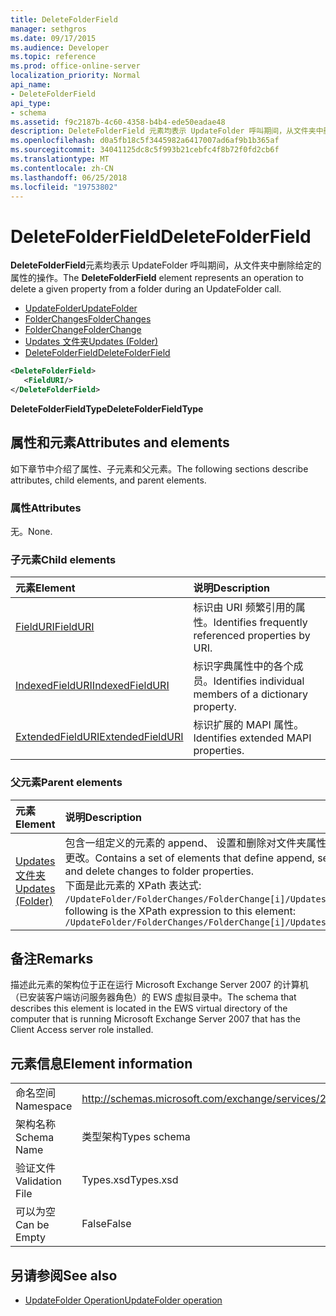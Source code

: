 ```yaml
---
title: DeleteFolderField
manager: sethgros
ms.date: 09/17/2015
ms.audience: Developer
ms.topic: reference
ms.prod: office-online-server
localization_priority: Normal
api_name:
- DeleteFolderField
api_type:
- schema
ms.assetid: f9c2187b-4c60-4358-b4b4-ede50eadae48
description: DeleteFolderField 元素均表示 UpdateFolder 呼叫期间，从文件夹中删除给定的属性的操作。
ms.openlocfilehash: d0a5fb18c5f3445982a6417007ad6af9b1b365af
ms.sourcegitcommit: 34041125dc8c5f993b21cebfc4f8b72f0fd2cb6f
ms.translationtype: MT
ms.contentlocale: zh-CN
ms.lasthandoff: 06/25/2018
ms.locfileid: "19753802"
---
```

# <a name="deletefolderfield"></a><span data-ttu-id="05b12-103">DeleteFolderField</span><span class="sxs-lookup"><span data-stu-id="05b12-103">DeleteFolderField</span></span>

<span data-ttu-id="05b12-104">**DeleteFolderField**元素均表示 UpdateFolder 呼叫期间，从文件夹中删除给定的属性的操作。</span><span class="sxs-lookup"><span data-stu-id="05b12-104">The **DeleteFolderField** element represents an operation to delete a given property from a folder during an UpdateFolder call.</span></span> 
  
- [<span data-ttu-id="05b12-105">UpdateFolder</span><span class="sxs-lookup"><span data-stu-id="05b12-105">UpdateFolder</span></span>](updatefolder.md) 
- [<span data-ttu-id="05b12-106">FolderChanges</span><span class="sxs-lookup"><span data-stu-id="05b12-106">FolderChanges</span></span>](folderchanges.md)  
- [<span data-ttu-id="05b12-107">FolderChange</span><span class="sxs-lookup"><span data-stu-id="05b12-107">FolderChange</span></span>](folderchange.md)  
- [<span data-ttu-id="05b12-108">Updates 文件夹</span><span class="sxs-lookup"><span data-stu-id="05b12-108">Updates (Folder)</span></span>](updates-folder.md) 
- [<span data-ttu-id="05b12-109">DeleteFolderField</span><span class="sxs-lookup"><span data-stu-id="05b12-109">DeleteFolderField</span></span>](deletefolderfield.md)
  
```xml
<DeleteFolderField>
   <FieldURI/>
</DeleteFolderField>
```

 <span data-ttu-id="05b12-110">**DeleteFolderFieldType**</span><span class="sxs-lookup"><span data-stu-id="05b12-110">**DeleteFolderFieldType**</span></span>
## <a name="attributes-and-elements"></a><span data-ttu-id="05b12-111">属性和元素</span><span class="sxs-lookup"><span data-stu-id="05b12-111">Attributes and elements</span></span>

<span data-ttu-id="05b12-112">如下章节中介绍了属性、子元素和父元素。</span><span class="sxs-lookup"><span data-stu-id="05b12-112">The following sections describe attributes, child elements, and parent elements.</span></span>
  
### <a name="attributes"></a><span data-ttu-id="05b12-113">属性</span><span class="sxs-lookup"><span data-stu-id="05b12-113">Attributes</span></span>

<span data-ttu-id="05b12-114">无。</span><span class="sxs-lookup"><span data-stu-id="05b12-114">None.</span></span>
  
### <a name="child-elements"></a><span data-ttu-id="05b12-115">子元素</span><span class="sxs-lookup"><span data-stu-id="05b12-115">Child elements</span></span>

|<span data-ttu-id="05b12-116">**元素**</span><span class="sxs-lookup"><span data-stu-id="05b12-116">**Element**</span></span>|<span data-ttu-id="05b12-117">**说明**</span><span class="sxs-lookup"><span data-stu-id="05b12-117">**Description**</span></span>|
|:-----|:-----|
|[<span data-ttu-id="05b12-118">FieldURI</span><span class="sxs-lookup"><span data-stu-id="05b12-118">FieldURI</span></span>](fielduri.md) <br/> |<span data-ttu-id="05b12-119">标识由 URI 频繁引用的属性。</span><span class="sxs-lookup"><span data-stu-id="05b12-119">Identifies frequently referenced properties by URI.</span></span>  <br/> |
|[<span data-ttu-id="05b12-120">IndexedFieldURI</span><span class="sxs-lookup"><span data-stu-id="05b12-120">IndexedFieldURI</span></span>](indexedfielduri.md) <br/> |<span data-ttu-id="05b12-121">标识字典属性中的各个成员。</span><span class="sxs-lookup"><span data-stu-id="05b12-121">Identifies individual members of a dictionary property.</span></span>  <br/> |
|[<span data-ttu-id="05b12-122">ExtendedFieldURI</span><span class="sxs-lookup"><span data-stu-id="05b12-122">ExtendedFieldURI</span></span>](extendedfielduri.md) <br/> |<span data-ttu-id="05b12-123">标识扩展的 MAPI 属性。</span><span class="sxs-lookup"><span data-stu-id="05b12-123">Identifies extended MAPI properties.</span></span>  <br/> |
   
### <a name="parent-elements"></a><span data-ttu-id="05b12-124">父元素</span><span class="sxs-lookup"><span data-stu-id="05b12-124">Parent elements</span></span>

|<span data-ttu-id="05b12-125">**元素**</span><span class="sxs-lookup"><span data-stu-id="05b12-125">**Element**</span></span>|<span data-ttu-id="05b12-126">**说明**</span><span class="sxs-lookup"><span data-stu-id="05b12-126">**Description**</span></span>|
|:-----|:-----|
|[<span data-ttu-id="05b12-127">Updates 文件夹</span><span class="sxs-lookup"><span data-stu-id="05b12-127">Updates (Folder)</span></span>](updates-folder.md) <br/> |<span data-ttu-id="05b12-128">包含一组定义的元素的 append、 设置和删除对文件夹属性的更改。</span><span class="sxs-lookup"><span data-stu-id="05b12-128">Contains a set of elements that define append, set, and delete changes to folder properties.</span></span>  <br/> <span data-ttu-id="05b12-129">下面是此元素的 XPath 表达式:  `/UpdateFolder/FolderChanges/FolderChange[i]/Updates`</span><span class="sxs-lookup"><span data-stu-id="05b12-129">The following is the XPath expression to this element:  `/UpdateFolder/FolderChanges/FolderChange[i]/Updates`</span></span> <br/> |
   
## <a name="remarks"></a><span data-ttu-id="05b12-130">备注</span><span class="sxs-lookup"><span data-stu-id="05b12-130">Remarks</span></span>

<span data-ttu-id="05b12-131">描述此元素的架构位于正在运行 Microsoft Exchange Server 2007 的计算机（已安装客户端访问服务器角色）的 EWS 虚拟目录中。</span><span class="sxs-lookup"><span data-stu-id="05b12-131">The schema that describes this element is located in the EWS virtual directory of the computer that is running Microsoft Exchange Server 2007 that has the Client Access server role installed.</span></span>
  
## <a name="element-information"></a><span data-ttu-id="05b12-132">元素信息</span><span class="sxs-lookup"><span data-stu-id="05b12-132">Element information</span></span>

|||
|:-----|:-----|
|<span data-ttu-id="05b12-133">命名空间</span><span class="sxs-lookup"><span data-stu-id="05b12-133">Namespace</span></span>  <br/> |http://schemas.microsoft.com/exchange/services/2006/types  <br/> |
|<span data-ttu-id="05b12-134">架构名称</span><span class="sxs-lookup"><span data-stu-id="05b12-134">Schema Name</span></span>  <br/> |<span data-ttu-id="05b12-135">类型架构</span><span class="sxs-lookup"><span data-stu-id="05b12-135">Types schema</span></span>  <br/> |
|<span data-ttu-id="05b12-136">验证文件</span><span class="sxs-lookup"><span data-stu-id="05b12-136">Validation File</span></span>  <br/> |<span data-ttu-id="05b12-137">Types.xsd</span><span class="sxs-lookup"><span data-stu-id="05b12-137">Types.xsd</span></span>  <br/> |
|<span data-ttu-id="05b12-138">可以为空</span><span class="sxs-lookup"><span data-stu-id="05b12-138">Can be Empty</span></span>  <br/> |<span data-ttu-id="05b12-139">False</span><span class="sxs-lookup"><span data-stu-id="05b12-139">False</span></span>  <br/> |
   
## <a name="see-also"></a><span data-ttu-id="05b12-140">另请参阅</span><span class="sxs-lookup"><span data-stu-id="05b12-140">See also</span></span>

- [<span data-ttu-id="05b12-141">UpdateFolder Operation</span><span class="sxs-lookup"><span data-stu-id="05b12-141">UpdateFolder operation</span></span>](updatefolder-operation.md)

